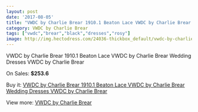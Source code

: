 ```yaml
---
layout: post
date: '2017-08-05'
title: "VWDC by Charlie Brear 1910.1 Beaton Lace VWDC by Charlie Brear Wedding Dresses VWDC by Charlie Brear"
category: VWDC by Charlie Brear
tags: ["vwdc","brear","black","dresses","rosy"]
image: http://img.hectodress.com/24036-thickbox_default/vwdc-by-charlie-brear-19101-beaton-lace-vwdc-by-charlie-brear-wedding-dresses-vwdc-by-charlie-brear.jpg
---
```

VWDC by Charlie Brear 1910.1 Beaton Lace VWDC by Charlie Brear Wedding Dresses VWDC by Charlie Brear

On Sales: **$253.6**
<a href="https://www.hectodress.com/vwdc-by-charlie-brear/11103-vwdc-by-charlie-brear-19101-beaton-lace-vwdc-by-charlie-brear-wedding-dresses-vwdc-by-charlie-brear.html"><amp-img layout="responsive" width="600" height="600" src="//img.hectodress.com/24036-thickbox_default/vwdc-by-charlie-brear-19101-beaton-lace-vwdc-by-charlie-brear-wedding-dresses-vwdc-by-charlie-brear.jpg" alt="VWDC by Charlie Brear 1910.1 Beaton Lace VWDC by Charlie Brear Wedding Dresses VWDC by Charlie Brear 0" /></a>
<a href="https://www.hectodress.com/vwdc-by-charlie-brear/11103-vwdc-by-charlie-brear-19101-beaton-lace-vwdc-by-charlie-brear-wedding-dresses-vwdc-by-charlie-brear.html"><amp-img layout="responsive" width="600" height="600" src="//img.hectodress.com/24038-thickbox_default/vwdc-by-charlie-brear-19101-beaton-lace-vwdc-by-charlie-brear-wedding-dresses-vwdc-by-charlie-brear.jpg" alt="VWDC by Charlie Brear 1910.1 Beaton Lace VWDC by Charlie Brear Wedding Dresses VWDC by Charlie Brear 1" /></a>
<a href="https://www.hectodress.com/vwdc-by-charlie-brear/11103-vwdc-by-charlie-brear-19101-beaton-lace-vwdc-by-charlie-brear-wedding-dresses-vwdc-by-charlie-brear.html"><amp-img layout="responsive" width="600" height="600" src="//img.hectodress.com/24037-thickbox_default/vwdc-by-charlie-brear-19101-beaton-lace-vwdc-by-charlie-brear-wedding-dresses-vwdc-by-charlie-brear.jpg" alt="VWDC by Charlie Brear 1910.1 Beaton Lace VWDC by Charlie Brear Wedding Dresses VWDC by Charlie Brear 2" /></a>

Buy it: [VWDC by Charlie Brear 1910.1 Beaton Lace VWDC by Charlie Brear Wedding Dresses VWDC by Charlie Brear](https://www.hectodress.com/vwdc-by-charlie-brear/11103-vwdc-by-charlie-brear-19101-beaton-lace-vwdc-by-charlie-brear-wedding-dresses-vwdc-by-charlie-brear.html "VWDC by Charlie Brear 1910.1 Beaton Lace VWDC by Charlie Brear Wedding Dresses VWDC by Charlie Brear")

View more: [VWDC by Charlie Brear](https://www.hectodress.com/176-vwdc-by-charlie-brear "VWDC by Charlie Brear")